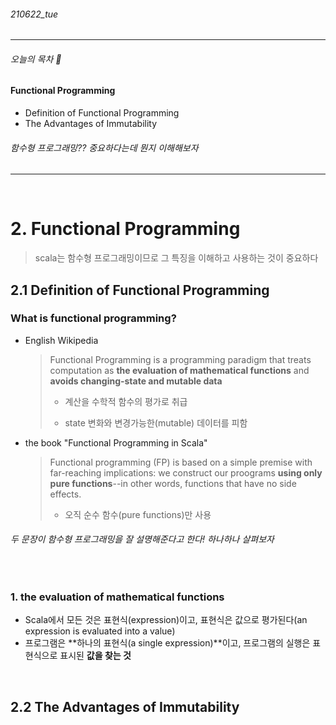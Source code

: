 ###### 210622_tue

<hr>




###### 오늘의 목차 :bowling:

#### Functional Programming

- Definition of Functional Programming
- The Advantages of Immutability

###### 함수형 프로그래밍?? 중요하다는데 뭔지 이해해보자

<hr>
<br>


# 2. Functional Programming

> scala는 함수형 프로그래밍이므로 그 특징을 이해하고 사용하는 것이 중요하다

## 2.1 Definition of Functional Programming

### What is functional programming?

- English Wikipedia

  > Functional Programming is a programming paradigm that treats computation as **the evaluation of mathematical functions** and **avoids changing-state and mutable data**
  >
  > - 계산을 수학적 함수의 평가로 취급
  >
  > - state 변화와 변경가능한(mutable) 데이터를 피함

- the book "Functional Programming in Scala"

  > Functional programming (FP) is based on a simple premise with far-reaching implications: we construct our proograms **using only pure functions**--in other words, functions that have no side effects.
  >
  > - 오직 순수 함수(pure functions)만 사용

###### 두 문장이 함수형 프로그래밍을 잘 설명해준다고 한다! 하나하나 살펴보자

<br>

### 1. the evaluation of mathematical functions

- Scala에서 모든 것은 표현식(expression)이고, 표현식은 값으로 평가된다(an expression is evaluated into a value)
- 프로그램은 **하나의 표현식(a single expression)**이고, 프로그램의 실행은 표현식으로 표시된 **값을 찾는 것**



<br>

## 2.2 The Advantages of Immutability

